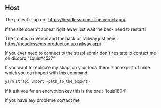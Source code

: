 ## Host ##

The project is up on :
https://headless-cms-lime.vercel.app/

If the site dosen't appear right away just wait the back need to restart !

The front is on Vercel and the back on railway just here :
https://headlesscms-production.up.railway.app/

If you ever need to connect to the strapi admin don't hesitate to contact me on discord "Louis#4537"

If you want to replicate my strapi on your local there is an export of mine which you can import with this command 
```bash
yarn strapi import <path_to_the_export>
```

If it ask you for an encryption key this is the one : 'louis1804'

If you have any probleme contact me !
